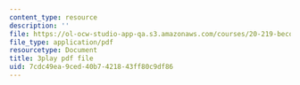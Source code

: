 ```yaml
---
content_type: resource
description: ''
file: https://ol-ocw-studio-app-qa.s3.amazonaws.com/courses/20-219-becoming-the-next-bill-nye-writing-and-hosting-the-educational-show-january-iap-2015/7cdc49ea9ced40b7421843ff80c9df86_VBgVRviSKek.pdf
file_type: application/pdf
resourcetype: Document
title: 3play pdf file
uid: 7cdc49ea-9ced-40b7-4218-43ff80c9df86
---
```

